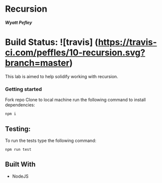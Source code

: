 # Recursion
***Wyatt Pefley***
# Build Status: ![travis] (https://travis-ci.com/peffles/10-recursion.svg?branch=master)
This lab is aimed to help solidify working with recursion.

### Getting started

Fork repo
Clone to local machine
run the following command to install dependencies:
```
npm i
``` 

## Testing:

To run the tests type the following command:
```
npm run test
```

## Built With
- NodeJS
